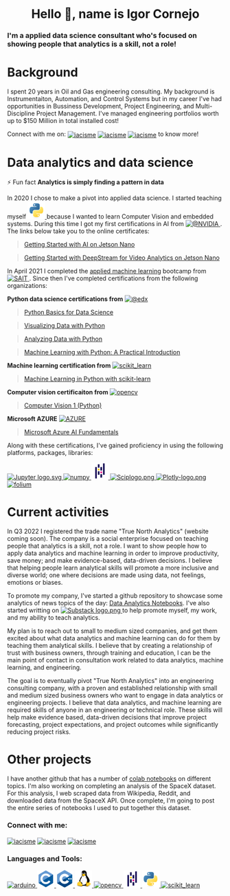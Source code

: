 <h1 align="center">Hello 👋, name is Igor Cornejo</h1>

<h3 align="left">I'm a applied data science consultant who's focused on showing people that analytics is a skill, not a role!</h3>

# Background

I spent 20 years in Oil and Gas engineering consulting. My background is Instrumentaiton, Automation, and Control Systems but in my career I've had opportunities in Bussiness Development, Project Engineering, and Multi-Discipline Project Management. I've managed engineering portfolios worth up to $150 Million in total installed cost!

Connect with me on:  <a href="https://linkedin.com/in/iacisme" target="blank"><img align="center" src="https://raw.githubusercontent.com/rahuldkjain/github-profile-readme-generator/master/src/images/icons/Social/linked-in-alt.svg" alt="iacisme" height="20" width="30" /></a>
<a href="https://kaggle.com/iacisme" target="blank"><img align="center" src="https://raw.githubusercontent.com/rahuldkjain/github-profile-readme-generator/master/src/images/icons/Social/kaggle.svg" alt="iacisme" height="20" width="30" /></a> <a href="https://stackoverflow.com/users/iacisme" target="blank"><img align="center" src="https://raw.githubusercontent.com/rahuldkjain/github-profile-readme-generator/master/src/images/icons/Social/stack-overflow.svg" alt="iacisme" height="20" width="30" /></a> to know more!

# Data analytics and data science

⚡ Fun fact **Analytics is simply finding a pattern in data**

In 2020 I chose to make a pivot into applied data science. I started teaching myself </a> <a href="https://www.python.org" target="_blank" rel="noreferrer"> <img src="https://raw.githubusercontent.com/devicons/devicon/master/icons/python/python-original.svg" alt="python" width="40" height="40"/> </a> because I wanted to learn Computer Vision and embedded systems. During this time I got my first certifications in AI from </a> <a href="https://www.nvidia.com/en-us/" target="_blank" rel="noreferrer"> <img src="https://avatars.githubusercontent.com/u/1728152?s=200&v=4" alt="@NVIDIA" width="50" height="50"/> </a>. The links below take you to the online certificates:

> [Getting Started with AI on Jetson Nano](https://courses.nvidia.com/certificates/81889cf0d1914c618f18f5d89025e108/) 

> [Getting Started with DeepStream for Video Analytics on Jetson Nano](https://courses.nvidia.com/certificates/a469f3d0be424fc7bc7f0dad4d670932/)

In April 2021 I completed the [applied machine learning](https://www.sait.ca/programs-and-courses/bootcamps/applied-machine-learning) bootcamp from </a> <a href="https://www.sait.ca/programs-and-courses/bootcamps/applied-machine-learning" target="_blank" rel="noreferrer"> <img src="https://www.collegesinstitutes.ca/wp-content/uploads/2015/11/sait_icon_wordmark_vert_colour.png" alt="SAIT" width="50" height="50"/> </a>. Since then I've completed certifications from the following organizations:

**Python data science certifications from**  </a> <a href="https://www.edx.org/" target="_blank" rel="noreferrer"> <img src="https://avatars.githubusercontent.com/u/3179841?s=200&v=4" alt="@edx" width="50" height="50"/> </a>

> [Python Basics for Data Science](https://courses.edx.org/certificates/0f701fd2d8914e41b9cd4f1875519762)

> [Visualizing Data with Python](https://courses.edx.org/certificates/58938c35a82f441caa1ee95f8f90976b)

> [Analyzing Data with Python](https://courses.edx.org/certificates/f50b8a765b9a4bc681704baae8e23d40)

> [Machine Learning with Python: A Practical Introduction](https://courses.edx.org/certificates/7c61a6ca040d49f6a6707816b940b90a)

**Machine learning certification from** </a> <a href="https://scikit-learn.org/" target="_blank" rel="noreferrer"> <img src="https://upload.wikimedia.org/wikipedia/commons/0/05/Scikit_learn_logo_small.svg" alt="scikit_learn" width="70" height="70"/> </a>

> [Machine Learning in Python with scikit-learn](https://lms.fun-mooc.fr/media/attestations/attestation_suivi_course-v1:inria+41026+session02_2e1a86a9829aa1c3476c842a021ac7e1.pdf)

**Computer vision certificaiton from** </a> <a href="https://opencv.org/" target="_blank" rel="noreferrer"> <img src="https://www.vectorlogo.zone/logos/opencv/opencv-icon.svg" alt="opencv" width="40" height="40"/> </a>

> [Computer Vision 1 (Python)](https://courses.opencv.org/certificates/52b79698c8d648b5b4f26d932ed6a84b)

**Microsoft AZURE** </a> <a href="https://portal.azure.com/" target="_blank" rel="noreferrer"> <img src="//upload.wikimedia.org/wikipedia/commons/thumb/f/fa/Microsoft_Azure.svg/120px-Microsoft_Azure.svg.png" alt="AZURE" width="40" height="40"/> </a>

> [ Microsoft Azure AI Fundamentals](https://www.certiport.com/portal/Pages/ViewTranscript.aspx?printview=true&defaultlang=ENU)

Along with these certifications, I've gained proficiency in using the following platforms, packages, libraries:

</a> <a href="https://jupyter.org/" target="_blank" rel="noreferrer"> <img src="//upload.wikimedia.org/wikipedia/commons/thumb/3/38/Jupyter_logo.svg/120px-Jupyter_logo.svg.png" alt="Jupyter logo.svg" width="50" height="50"/> </a> </a> <a href="https://numpy.org/doc/stable/" target="_blank" rel="noreferrer"> <img src="//upload.wikimedia.org/wikipedia/commons/thumb/3/31/NumPy_logo_2020.svg/120px-NumPy_logo_2020.svg.png" alt="numpy" width="90" height="90"/> </a> </a> <a href="https://pandas.pydata.org/" target="_blank" rel="noreferrer"> <img src="https://raw.githubusercontent.com/devicons/devicon/2ae2a900d2f041da66e950e4d48052658d850630/icons/pandas/pandas-original.svg" alt="pandas" width="40" height="40"/> </a> </a> </a> <a href="https://scipy.org/" target="_blank" rel="noreferrer"> <img src="//upload.wikimedia.org/wikipedia/en/thumb/5/58/Scipylogo.png/200px-Scipylogo.png" alt="Sciplogo.png" width="120" height="120"/> </a> </a> <a href="https://plotly.com/" target="_blank" rel="noreferrer"> <img src="//upload.wikimedia.org/wikipedia/commons/thumb/8/8a/Plotly-logo.png/220px-Plotly-logo.png" alt="Plotly-logo.png" width="130" height="130"/> </a> <a href="https://python-visualization.github.io/folium/" target="_blank" rel="noreferrer"> <img src="https://warehouse-camo.ingress.cmh1.psfhosted.org/1c10c4237e95bf5c721f765c7d6b6117469dfa80/687474703a2f2f707974686f6e2d76697375616c697a6174696f6e2e6769746875622e696f2f666f6c69756d2f5f696d616765732f666f6c69756d5f6c6f676f2e6a7067
" alt="folium" width="50" height="50"/> </a>

# Current activities

In Q3 2022 I registered the trade name "True North Analytics" (website coming soon). The company is a social enterprise focused on teaching people that analytics is a skill, not a role. I want to show people how to apply data analytics and machine learning in order to improve productivity, save money; and make evidence-based, data-driven decisions. I believe that helping people learn analytical skills will promote a more inclusive and diverse world; one where decisions are made using data, not feelings, emotions or biases.

To promote my company, I've started a github repository to showcase some analytics of news topics of the day: [Data Analytics Notebooks](https://github.com/iacisme/Data_Analytics_Notebooks). I've also started writting on  </a> <a href="https://iacisme.substack.com/" target="_blank" rel="noreferrer"> <img src="//upload.wikimedia.org/wikipedia/en/thumb/9/9a/Substack_logo.png/220px-Substack_logo.png" alt="Substack logo.png" width="100" height="100"/> </a> to help promote myself, my work, and my ability to teach analytics.

My plan is to reach out to small to medium sized companies, and get them excited about what data analytics and machine learning can do for them by teaching them analytical skills. I believe that by creating a relationship of trust with business owners, through training and education, I can be the main point of contact in consultation work related to data analytics, machine learning, and engineering.

The goal is to eventually pivot "True North Analytics" into an engineering consulting company, with a proven and established relationship with small and medium sized business owners who want to engage in data analytics or engineering projects. I believe that data analytics, and machine learning are required skills of anyone in an engineering or technical role. These skills will help make evidence based, data-driven decisions that improve project forecasting, project expectations, and project outcomes while significantly reducing project risks.

# Other projects

I have another github that has a number of [colab notebooks](https://github.com/iacisme/Colab_Notebooks) on different topics. I'm also working on completing an analysis of the SpaceX dataset. For this analysis, I web scraped data from Wikipedia, Reddit, and downloaded data from the SpaceX API. Once complete, I'm going to post the entire series of notebooks I used to put together this dataset.

<h3 align="left">Connect with me:</h3>
<p align="left">
<a href="https://linkedin.com/in/iacisme" target="blank"><img align="center" src="https://raw.githubusercontent.com/rahuldkjain/github-profile-readme-generator/master/src/images/icons/Social/linked-in-alt.svg" alt="iacisme" height="30" width="40" /></a>
<a href="https://stackoverflow.com/users/iacisme" target="blank"><img align="center" src="https://raw.githubusercontent.com/rahuldkjain/github-profile-readme-generator/master/src/images/icons/Social/stack-overflow.svg" alt="iacisme" height="30" width="40" /></a>
<a href="https://kaggle.com/iacisme" target="blank"><img align="center" src="https://raw.githubusercontent.com/rahuldkjain/github-profile-readme-generator/master/src/images/icons/Social/kaggle.svg" alt="iacisme" height="30" width="40" /></a>
</p>

<h3 align="left">Languages and Tools:</h3>
<p align="left"> <a href="https://www.arduino.cc/" target="_blank" rel="noreferrer"> <img src="https://cdn.worldvectorlogo.com/logos/arduino-1.svg" alt="arduino" width="40" height="40"/> </a> <a href="https://www.cprogramming.com/" target="_blank" rel="noreferrer"> <img src="https://raw.githubusercontent.com/devicons/devicon/master/icons/c/c-original.svg" alt="c" width="40" height="40"/> </a> <a href="https://www.w3schools.com/cpp/" target="_blank" rel="noreferrer"> <img src="https://raw.githubusercontent.com/devicons/devicon/master/icons/cplusplus/cplusplus-original.svg" alt="cplusplus" width="40" height="40"/> </a> <a href="https://www.linux.org/" target="_blank" rel="noreferrer"> <img src="https://raw.githubusercontent.com/devicons/devicon/master/icons/linux/linux-original.svg" alt="linux" width="40" height="40"/> </a> <a href="https://opencv.org/" target="_blank" rel="noreferrer"> <img src="https://www.vectorlogo.zone/logos/opencv/opencv-icon.svg" alt="opencv" width="40" height="40"/> </a> <a href="https://pandas.pydata.org/" target="_blank" rel="noreferrer"> <img src="https://raw.githubusercontent.com/devicons/devicon/2ae2a900d2f041da66e950e4d48052658d850630/icons/pandas/pandas-original.svg" alt="pandas" width="40" height="40"/> </a> <a href="https://www.python.org" target="_blank" rel="noreferrer"> <img src="https://raw.githubusercontent.com/devicons/devicon/master/icons/python/python-original.svg" alt="python" width="40" height="40"/> </a> <a href="https://scikit-learn.org/" target="_blank" rel="noreferrer"> <img src="https://upload.wikimedia.org/wikipedia/commons/0/05/Scikit_learn_logo_small.svg" alt="scikit_learn" width="40" height="40"/> </a> </p>
